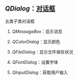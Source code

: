 ## *QDialog*：[对话框](../19-QDialogDemo.py)

五类子类对话框

1. *QMessageBox*：显示消息

2. *QColorDialog*：显示颜色

3. *QFileDialog*：显示文件保存状况

4. *QFontDialog*：设置字体

5. *QInputDialog*：获取用户输入
